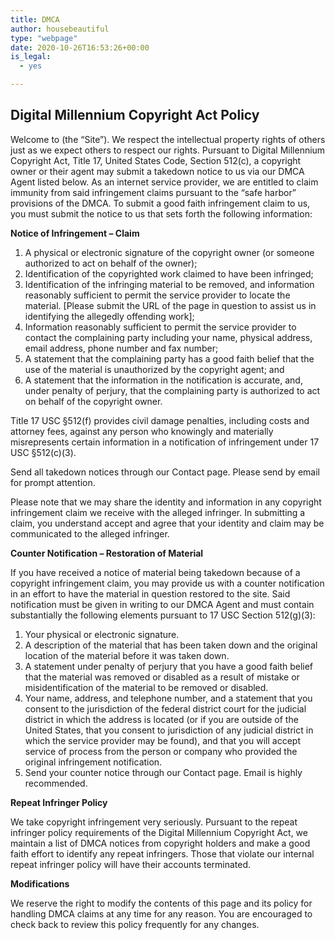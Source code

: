 ```yaml
---
title: DMCA
author: housebeautiful
type: "webpage"
date: 2020-10-26T16:53:26+00:00
is_legal:
  - yes

---
```

## Digital Millennium Copyright Act Policy

Welcome to (the &#8220;Site&#8221;). We respect the intellectual property rights of others just as we expect others to respect our rights. Pursuant to Digital Millennium Copyright Act, Title 17, United States Code, Section 512(c), a copyright owner or their agent may submit a takedown notice to us via our DMCA Agent listed below. As an internet service provider, we are entitled to claim immunity from said infringement claims pursuant to the &#8220;safe harbor&#8221; provisions of the DMCA. To submit a good faith infringement claim to us, you must submit the notice to us that sets forth the following information:

**Notice of Infringement – Claim**

  1. A physical or electronic signature of the copyright owner (or someone authorized to act on behalf of the owner);
  2. Identification of the copyrighted work claimed to have been infringed;
  3. Identification of the infringing material to be removed, and information reasonably sufficient to permit the service provider to locate the material. [Please submit the URL of the page in question to assist us in identifying the allegedly offending work];
  4. Information reasonably sufficient to permit the service provider to contact the complaining party including your name, physical address, email address, phone number and fax number;
  5. A statement that the complaining party has a good faith belief that the use of the material is unauthorized by the copyright agent; and
  6. A statement that the information in the notification is accurate, and, under penalty of perjury, that the complaining party is authorized to act on behalf of the copyright owner.

Title 17 USC §512(f) provides civil damage penalties, including costs and attorney fees, against any person who knowingly and materially misrepresents certain information in a notification of infringement under 17 USC §512(c)(3).

Send all takedown notices through our Contact page. Please send by email for prompt attention.

Please note that we may share the identity and information in any copyright infringement claim we receive with the alleged infringer. In submitting a claim, you understand accept and agree that your identity and claim may be communicated to the alleged infringer.

**Counter Notification – Restoration of Material**

If you have received a notice of material being takedown because of a copyright infringement claim, you may provide us with a counter notification in an effort to have the material in question restored to the site. Said notification must be given in writing to our DMCA Agent and must contain substantially the following elements pursuant to 17 USC Section 512(g)(3):

  1. Your physical or electronic signature.
  2. A description of the material that has been taken down and the original location of the material before it was taken down.
  3. A statement under penalty of perjury that you have a good faith belief that the material was removed or disabled as a result of mistake or misidentification of the material to be removed or disabled.
  4. Your name, address, and telephone number, and a statement that you consent to the jurisdiction of the federal district court for the judicial district in which the address is located (or if you are outside of the United States, that you consent to jurisdiction of any judicial district in which the service provider may be found), and that you will accept service of process from the person or company who provided the original infringement notification.
  5. Send your counter notice through our Contact page. Email is highly recommended.

**Repeat Infringer Policy**

We take copyright infringement very seriously. Pursuant to the repeat infringer policy requirements of the Digital Millennium Copyright Act, we maintain a list of DMCA notices from copyright holders and make a good faith effort to identify any repeat infringers. Those that violate our internal repeat infringer policy will have their accounts terminated.

**Modifications**

We reserve the right to modify the contents of this page and its policy for handling DMCA claims at any time for any reason. You are encouraged to check back to review this policy frequently for any changes.